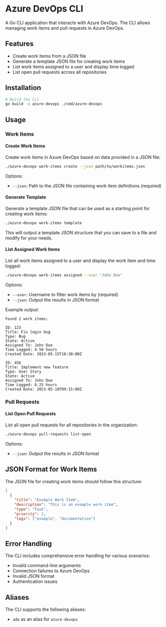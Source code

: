 # Azure DevOps CLI

A Go CLI application that interacts with Azure DevOps. The CLI allows managing work items and pull requests in Azure DevOps.

## Features

- Create work items from a JSON file
- Generate a template JSON file for creating work items
- List work items assigned to a user and display time logged
- List open pull requests across all repositories

## Installation

```bash
# Build the CLI
go build -o azure-devops ./cmd/azure-devops
```

## Usage

### Work Items

#### Create Work Items

Create work items in Azure DevOps based on data provided in a JSON file:

```bash
./azure-devops work-items create --json path/to/workitems.json
```

Options:
- `--json`: Path to the JSON file containing work item definitions (required)

#### Generate Template

Generate a template JSON file that can be used as a starting point for creating work items:

```bash
./azure-devops work-items template
```

This will output a template JSON structure that you can save to a file and modify for your needs.

#### List Assigned Work Items

List all work items assigned to a user and display the work item and time logged:

```bash
./azure-devops work-items assigned --user "John Doe"
```

Options:
- `--user`: Username to filter work items by (required)
- `--json`: Output the results in JSON format

Example output:
```
Found 2 work items:

ID: 123
Title: Fix login bug
Type: Bug
State: Active
Assigned To: John Doe
Time Logged: 4.50 hours
Created Date: 2023-05-15T10:30:00Z

ID: 456
Title: Implement new feature
Type: User Story
State: Active
Assigned To: John Doe
Time Logged: 8.25 hours
Created Date: 2023-05-10T09:15:00Z
```

### Pull Requests

#### List Open Pull Requests

List all open pull requests for all repositories in the organization:

```bash
./azure-devops pull-requests list-open
```

Options:
- `--json`: Output the results in JSON format

## JSON Format for Work Items

The JSON file for creating work items should follow this structure:

```json
[
  {
    "title": "Example Work Item",
    "description": "This is an example work item",
    "type": "Task",
    "priority": 2,
    "tags": ["example", "documentation"]
  }
]
```

## Error Handling

The CLI includes comprehensive error handling for various scenarios:

- Invalid command-line arguments
- Connection failures to Azure DevOps
- Invalid JSON format
- Authentication issues

## Aliases

The CLI supports the following aliases:

- `ado` as an alias for `azure-devops`
